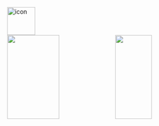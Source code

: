 
<div style="display: flex; align-items: flex-start;"><img src="https://techstack-generator.vercel.app/cpp-icon.svg" alt="icon" width="65" height="65" /></div>
<div align="left">
<img height="195px" width="49%" src="https://github-readme-stats.vercel.app/api?username=mazty47&show_icons=true&theme=transparent&include_all_commits=true&hide_border=true&count_private=true"/>
<img height="195px" width="41%" src="https://github-readme-stats.vercel.app/api/top-langs/?username=dan1xk&layout=compact&langs_count=7&hide_border=true&theme=transparent"/>	
</div>
<br/>


